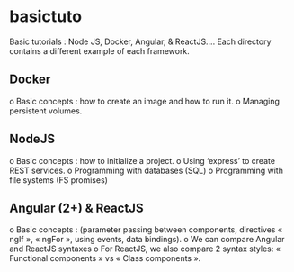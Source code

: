 # basictuto


Basic tutorials : Node JS, Docker, Angular, & ReactJS….
Each directory contains a different example of each framework.	

##	Docker

o	Basic concepts : how to create an image and how to run it.
o	Managing persistent volumes.


##	NodeJS 

o	Basic concepts : how to initialize a project.
o	Using  ‘express’ to create REST services.
o	Programming with databases (SQL)
o	Programming with file systems (FS promises)


##	Angular (2+) & ReactJS

o	Basic concepts : (parameter passing between components, directives « ngIf », « ngFor », using events, data bindings).
o	We can compare Angular and ReactJS syntaxes
o	For ReactJS, we also compare 2 syntax styles: « Functional components » vs « Class components ».


